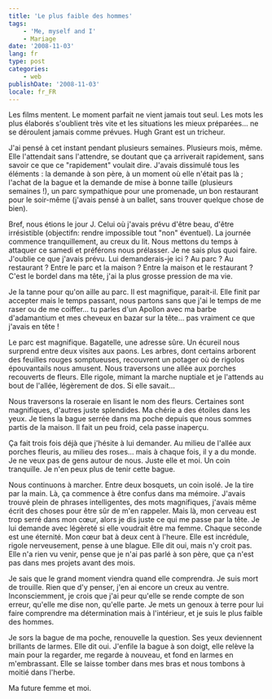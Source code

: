 ```yaml
---
title: 'Le plus faible des hommes'
tags:
    - 'Me, myself and I'
    - Mariage
date: '2008-11-03'
lang: fr
type: post
categories:
    - web
publishDate: '2008-11-03'
locale: fr_FR
---
```


Les films mentent. Le moment parfait ne vient jamais tout seul. Les mots les plus élaborés s'oublient très vite et les situations les mieux préparées… ne se déroulent jamais comme prévues. Hugh Grant est un tricheur.

J'ai pensé à cet instant pendant plusieurs semaines. Plusieurs mois, même. Elle l'attendait sans l'attendre, se doutant que ça arriverait rapidement, sans savoir ce que ce "rapidement" voulait dire. J'avais dissimulé tous les éléments : la demande à son père, à un moment où elle n'était pas là ; l'achat de la bague et la demande de mise à bonne taille (plusieurs semaines&nbsp;!), un parc sympathique pour une promenade, un bon restaurant pour le soir-même (j'avais pensé à un ballet, sans trouver quelque chose de bien).

Bref, nous étions le jour J. Celui où j'avais prévu d'être beau, d'être irrésistible (objectifn: rendre impossible tout "non" éventuel). La journée commence tranquillement, au creux du lit. Nous mettons du temps à attaquer ce samedi et préférons nous prélasser. Je ne sais plus quoi faire. J'oublie ce que j'avais prévu. Lui demanderais-je ici&nbsp;? Au parc&nbsp;? Au restaurant&nbsp;? Entre le parc et la maison&nbsp;? Entre la maison et le restaurant&nbsp;? C'est le bordel dans ma tête, j'ai la plus grosse pression de ma vie.

Je la tanne pour qu'on aille au parc. Il est magnifique, parait-il. Elle finit par accepter mais le temps passant, nous partons sans que j'ai le temps de me raser ou de me coiffer… tu parles d'un Apollon avec ma barbe d'adamantium et mes cheveux en bazar sur la tête… pas vraiment ce que j'avais en tête&nbsp;!

Le parc est magnifique. Bagatelle, une adresse sûre. Un écureil nous surprend entre deux visites aux paons. Les arbres, dont certains arborent des feuilles rouges somptueuses, recouvrent un potager où de rigolos épouvantails nous amusent. Nous traversons une allée aux porches recouverts de fleurs. Elle rigole, mimant la marche nuptiale et je l'attends au bout de l'allée, légèrement de dos. Si elle savait…

Nous traversons la roseraie en lisant le nom des fleurs. Certaines sont magnifiques, d'autres juste splendides. Ma chérie a des étoiles dans les yeux. Je tiens la bague serrée dans ma poche depuis que nous sommes partis de la maison. Il fait un peu froid, cela passe inaperçu.

Ça fait trois fois déjà que j'hésite à lui demander. Au milieu de l'allée aux porches fleuris, au milieu des roses… mais à chaque fois, il y a du monde. Je ne veux pas de gens autour de nous. Juste elle et moi. Un coin tranquille. Je n'en peux plus de tenir cette bague.

Nous continuons à marcher. Entre deux bosquets, un coin isolé. Je la tire par la main. Là, ça commence à être confus dans ma mémoire. J'avais trouvé plein de phrases intelligentes, des mots magnifiques, j'avais même écrit des choses pour être sûr de m'en rappeler. Mais là, mon cerveau est trop serré dans mon cœur, alors je dis juste ce qui me passe par la tête. Je lui demande avec légèreté si elle voudrait être ma femme. Chaque seconde est une éternité. Mon cœur bat à deux cent à l'heure. Elle est incrédule, rigole nerveusement, pense à une blague. Elle dit oui, mais n'y croit pas. Elle n'a rien vu venir, pense que je n'ai pas parlé à son père, que ça n'est pas dans mes projets avant des mois.

Je sais que le grand moment viendra quand elle comprendra. Je suis mort de trouille. Rien que d'y penser, j'en ai encore un creux au ventre. Inconsciemment, je crois que j'ai peur qu'elle se rende compte de son erreur, qu'elle me dise non, qu'elle parte. Je mets un genoux à terre pour lui faire comprendre ma détermination mais à l'intérieur, et je suis le plus faible des hommes.

Je sors la bague de ma poche, renouvelle la question. Ses yeux deviennent brillants de larmes. Elle dit oui. J'enfile la bague à son doigt, elle relève la main pour la regarder, me regarde à nouveau, et fond en larmes en m'embrassant. Elle se laisse tomber dans mes bras et nous tombons à moitié dans l'herbe.

Ma future femme et moi.